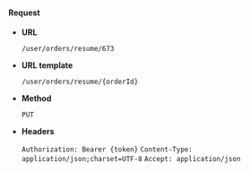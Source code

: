 #### Request

* **URL**

  `/user/orders/resume/673`

* **URL template**

  `/user/orders/resume/{orderId}`

* **Method**

  `PUT`

* **Headers**

  `Authorization: Bearer {token}`
  `Content-Type: application/json;charset=UTF-8`
  `Accept: application/json`
